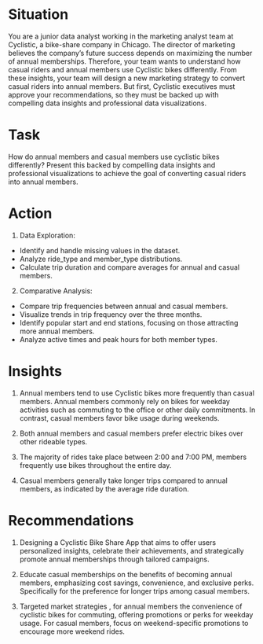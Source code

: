 # Situation 
You are a junior data analyst working in the marketing analyst team at Cyclistic, a bike-share company in Chicago. The director of
marketing believes the company’s future success depends on maximizing the number of annual memberships. Therefore, your
team wants to understand how casual riders and annual members use Cyclistic bikes differently. From these insights, your team will
design a new marketing strategy to convert casual riders into annual members. But first, Cyclistic executives must approve your
recommendations, so they must be backed up with compelling data insights and professional data visualizations.

# Task
How do annual members and casual members use cyclistic bikes differently?
Present this backed by compelling data insights and professional visualizations to achieve the goal of converting casual riders into annual members.

# Action
1. Data Exploration:
- Identify and handle missing values in the dataset.
- Analyze ride_type and member_type distributions.
- Calculate trip duration and compare averages for annual and casual members.

2. Comparative Analysis:
- Compare trip frequencies between annual and casual members.
- Visualize trends in trip frequency over the three months.
- Identify popular start and end stations, focusing on those attracting more annual members.
- Analyze active times and peak hours for both member types.

# Insights
1. Annual members tend to use Cyclistic bikes more frequently than casual members. Annual members commonly rely on bikes for weekday activities such as commuting to the office or other daily commitments. In contrast, casual members favor bike usage during weekends.
   
2. Both annual members and casual members prefer electric bikes over other rideable types.

3. The majority of rides take place between 2:00 and 7:00 PM, members frequently use bikes throughout the entire day.

4. Casual members generally take longer trips compared to annual members, as indicated by the average ride duration.

# Recommendations
1. Designing a Cyclistic Bike Share App that aims to offer users personalized insights, celebrate their achievements, and strategically promote annual memberships through tailored campaigns.

2. Educate casual memberships on the benefits of becoming annual members, emphasizing cost savings, convenience, and exclusive perks. Specifically for the preference for longer trips among casual members.

3. Targeted market strategies , for annual members the convenience of cyclistic bikes for commuting, offering promotions or perks for weekday usage. For casual members, focus on weekend-specific promotions to encourage more weekend rides.





